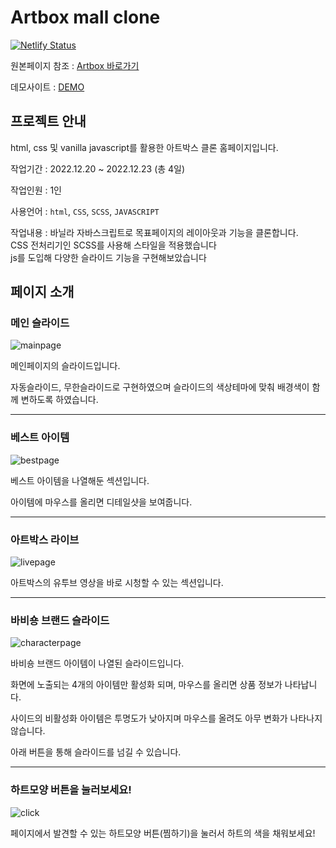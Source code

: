 # Artbox mall clone

[![Netlify Status](https://api.netlify.com/api/v1/badges/189291ca-5df7-46a3-8b21-37b5cc93bab5/deploy-status)](https://app.netlify.com/sites/unique-twilight-e140b7/deploys)

원본페이지 참조 : [Artbox 바로가기](https://www.poom.co.kr/dispctg/initArtboxMain.action)

데모사이트 : [DEMO](https://unique-twilight-e140b7.netlify.app)

## 프로젝트 안내

html, css 및 vanilla javascript를 활용한 아트박스 클론 홈페이지입니다.


작업기간 : 2022.12.20 ~ 2022.12.23 (총 4일)

작업인원 : 1인

사용언어 : `html`, `CSS`, `SCSS`, `JAVASCRIPT`

작업내용 : 바닐라 자바스크립트로 목표페이지의 레이아웃과 기능을 클론합니다.  
CSS 전처리기인 SCSS를 사용해 스타일을 적용했습니다  
js를 도입해 다양한 슬라이드 기능을 구현해보았습니다


## 페이지 소개


### 메인 슬라이드
![mainpage](https://user-images.githubusercontent.com/112364408/209135082-652efcb3-57a0-420d-bb96-8020e7231830.png)

>
메인페이지의 슬라이드입니다.

자동슬라이드, 무한슬라이드로 구현하였으며 슬라이드의 색상테마에 맞춰 배경색이 함께 변하도록 하였습니다.

---

### 베스트 아이템
![bestpage](https://user-images.githubusercontent.com/112364408/209134961-a4c81f86-85f9-4682-9f52-f7beb7253d16.png)

>
베스트 아이템을 나열해둔 섹션입니다.

아이템에 마우스를 올리면 디테일샷을 보여줍니다.

---

### 아트박스 라이브
![livepage](https://user-images.githubusercontent.com/112364408/209135039-cbcd029c-c8fe-4b0e-843f-6602e343df39.png)

>
아트박스의 유투브 영상을 바로 시청할 수 있는 섹션입니다.

---

### 바비숑 브랜드 슬라이드
![characterpage](https://user-images.githubusercontent.com/112364408/209134889-11da58ba-6645-425e-b544-9b936d6ac4c1.png)

>
바비숑 브랜드 아이템이 나열된 슬라이드입니다.

화면에 노출되는 4개의 아이템만 활성화 되며, 마우스를 올리면 상품 정보가 나타납니다.

사이드의 비활성화 아이템은 투명도가 낮아지며 마우스를 올려도 아무 변화가 나타나지 않습니다.

아래 버튼을 통해 슬라이드를 넘길 수 있습니다.

---

### 하트모양 버튼을 눌러보세요!
![click](https://user-images.githubusercontent.com/112364408/209283940-a39d340f-bb63-4cfd-bb45-10cd6820855c.png)

>
페이지에서 발견할 수 있는 하트모양 버튼(찜하기)을 눌러서 하트의 색을 채워보세요!
